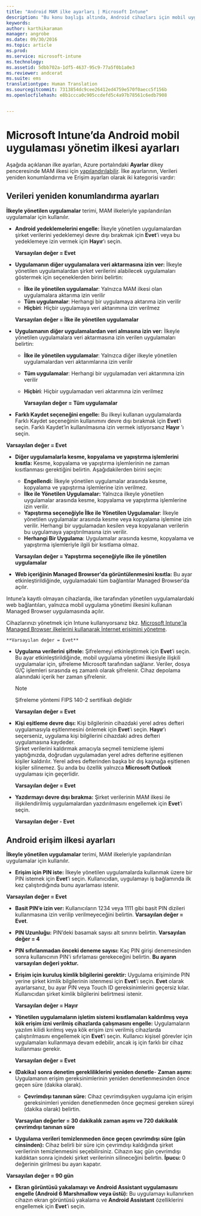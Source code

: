 ```yaml
---
title: "Android MAM ilke ayarları | Microsoft Intune"
description: "Bu konu başlığı altında, Android cihazları için mobil uygulama yönetimi ilkesi ayarları açıklanır."
keywords: 
author: karthikaraman
manager: angrobe
ms.date: 09/30/2016
ms.topic: article
ms.prod: 
ms.service: microsoft-intune
ms.technology: 
ms.assetid: 5dbb702a-1df5-4637-95c9-77a5f0b1a0e3
ms.reviewer: andcerat
ms.suite: ems
translationtype: Human Translation
ms.sourcegitcommit: 7313854dc9cee26412ed4759e570f0aecc5f156b
ms.openlocfilehash: e8b1ccca0c905ccdefd5c4a97b78561c6edb7908


---
```


# Microsoft Intune’da Android mobil uygulaması yönetim ilkesi ayarları
Aşağıda açıklanan ilke ayarları, Azure portalındaki **Ayarlar** dikey penceresinde MAM ilkesi için [yapılandırılabilir](create-and-deploy-mobile-app-management-policies-with-microsoft-intune.md).
İlke ayarlarının, Verileri yeniden konumlandırma ve Erişim ayarları olarak iki kategorisi vardır:

##  Verileri yeniden konumlandırma ayarları
**İlkeyle yönetilen uygulamalar** terimi, MAM ilkeleriyle yapılandırılan uygulamalar için kullanılır.
- **Android yedeklemelerini engelle:** İlkeyle yönetilen uygulamalardan şirket verilerini yedeklemeyi devre dışı bırakmak için **Evet**’i veya bu yedeklemeye izin vermek için **Hayır**’ı seçin.

  **Varsayılan değer = Evet**
- **Uygulamanın diğer uygulamalara veri aktarmasına izin ver:** İlkeyle yönetilen uygulamalardan şirket verilerini alabilecek uygulamaları göstermek için seçeneklerden birini belirtin:
  -   **İlke ile yönetilen uygulamalar**: Yalnızca MAM ilkesi olan uygulamalara aktarıma izin verilir
  -   **Tüm uygulamalar**: Herhangi bir uygulamaya aktarıma izin verilir
  -   **Hiçbiri**: Hiçbir uygulamaya veri aktarımına izin verilmez

  **Varsayılan değer = İlke ile yönetilen uygulamalar**
- **Uygulamanın diğer uygulamalardan veri almasına izin ver:** İlkeyle yönetilen uygulamalara veri aktarmasına izin verilen uygulamaları belirtin:
  -   **İlke ile yönetilen uygulamalar**: Yalnızca diğer ilkeyle yönetilen uygulamalardan veri aktarımlarına izin verilir
  -   **Tüm uygulamalar**: Herhangi bir uygulamadan veri aktarımına izin verilir
  -   **Hiçbiri**: Hiçbir uygulamadan veri aktarımına izin verilmez

      **Varsayılan değer = Tüm uygulamalar**

-   **Farklı Kaydet seçeneğini engelle:** Bu ilkeyi kullanan uygulamalarda Farklı Kaydet seçeneğinin kullanımını devre dışı bırakmak için **Evet**’i seçin. Farklı Kaydet’in kullanılmasına izin vermek istiyorsanız **Hayır** ’ı seçin.

  **Varsayılan değer = Evet**
- **Diğer uygulamalarla kesme, kopyalama ve yapıştırma işlemlerini kısıtla:** Kesme, kopyalama ve yapıştırma işlemlerinin ne zaman kısıtlanması gerektiğini belirtin. Aşağıdakilerden birini seçin:
  -   **Engellendi:** İlkeyle yönetilen uygulamalar arasında kesme, kopyalama ve yapıştırma işlemlerine izin verilmez.
  -   **İlke ile Yönetilen Uygulamalar:** Yalnızca ilkeyle yönetilen uygulamalar arasında kesme, kopyalama ve yapıştırma işlemlerine izin verilir.
  -   **Yapıştırma seçeneğiyle İlke ile Yönetilen Uygulamalar**: İlkeyle yönetilen uygulamalar arasında kesme veya kopyalama işlemine izin verilir. Herhangi bir uygulamadan kesilen veya kopyalanan verilerin bu uygulamaya yapıştırılmasına izin verilir.
  -   **Herhangi Bir Uygulama**: Uygulamalar arasında kesme, kopyalama ve yapıştırma işlemleriyle ilgili bir kısıtlama olmaz.

    **Varsayılan değer = Yapıştırma seçeneğiyle ilke ile yönetilen uygulamalar**
-   **Web içeriğinin Managed Browser'da görüntülenmesini kısıtla:** Bu ayar etkinleştirildiğinde, uygulamadaki tüm bağlantılar Managed Browser’da açılır.

  Intune’a kayıtlı olmayan cihazlarda, ilke tarafından yönetilen uygulamalardaki web bağlantıları, yalnızca mobil uygulama yönetimi ilkesini kullanan Managed Browser uygulamasında açılır.

  Cihazlarınızı yönetmek için Intune kullanıyorsanız bkz. [Microsoft Intune'la Managed Browser ilkelerini kullanarak İnternet erişimini yönetme](manage-internet-access-using-managed-browser-policies.md).

    **Varsayılan değer = Evet**
- **Uygulama verilerini şifrele:** Şifrelemeyi etkinleştirmek için **Evet**’i seçin. Bu ayar etkinleştirildiğinde, mobil uygulama yönetimi ilkesiyle ilişkili uygulamalar için, şifreleme Microsoft tarafından sağlanır. Veriler, dosya G/Ç işlemleri sırasında eş zamanlı olarak şifrelenir. Cihaz depolama alanındaki içerik her zaman şifrelenir.
  >[!NOTE]
  >Şifreleme yöntemi FIPS 140-2 sertifikalı değildir

  **Varsayılan değer = Evet**

- **Kişi eşitleme devre dışı:** Kişi bilgilerinin cihazdaki yerel adres defteri uygulamasıyla eşitlenmesini önlemek için **Evet**’i seçin. **Hayır**’ı seçerseniz, uygulama kişi bilgilerini cihazdaki adres defteri uygulamasına kaydeder.<br/>Şirket verilerini kaldırmak amacıyla seçmeli temizleme işlemi yaptığınızda, doğrudan uygulamadan yerel adres defterine eşitlenen kişiler kaldırılır. Yerel adres defterinden başka bir dış kaynağa eşitlenen kişiler silinemez. Şu anda bu özellik yalnızca **Microsoft Outlook** uygulaması için geçerlidir.

  **Varsayılan değer = Evet**
- **Yazdırmayı devre dışı bırakma:** Şirket verilerinin MAM ilkesi ile ilişkilendirilmiş uygulamalardan yazdırılmasını engellemek için **Evet**’i seçin.

  **Varsayılan değer - Evet**

##  Android erişim ilkesi ayarları
**İlkeyle yönetilen uygulamalar** terimi, MAM ilkeleriyle yapılandırılan uygulamalar için kullanılır.

- **Erişim için PIN iste:** İlkeyle yönetilen uygulamalarda kullanmak üzere bir PIN istemek için **Evet**’i seçin. Kullanıcıdan, uygulamayı iş bağlamında ilk kez çalıştırdığında bunu ayarlaması istenir.

 **Varsayılan değer = Evet**

 -  **Basit PIN’e izin ver:** Kullanıcıların 1234 veya 1111 gibi basit PIN dizileri kullanmasına izin verilip verilmeyeceğini belirtin. **Varsayılan değer = Evet**.
 - **PIN Uzunluğu:** PIN’deki basamak sayısı alt sınırını belirtin. **Varsayılan değer = 4**
 - **PIN sıfırlanmadan önceki deneme sayısı:** Kaç PIN girişi denemesinden sonra kullanıcının PIN'i sıfırlaması gerekeceğini belirtin. **Bu ayarın varsayılan değeri yoktur.**
- **Erişim için kuruluş kimlik bilgilerini gerektir:** Uygulama erişiminde PIN yerine şirket kimlik bilgilerinin istenmesi için **Evet**’i seçin.  **Evet** olarak ayarlarsanız, bu ayar PIN veya Touch ID gereksinimlerini geçersiz kılar.  Kullanıcıdan şirket kimlik bilgilerini belirtmesi istenir.

  **Varsayılan değer = Hayır**
- **Yönetilen uygulamaların işletim sistemi kısıtlamaları kaldırılmış veya kök erişim izni verilmiş cihazlarda çalışmasını engelle:** Uygulamaların yazılım kilidi kırılmış veya kök erişim izni verilmiş cihazlarda çalıştırılmasını engellemek için **Evet**’i seçin. Kullanıcı kişisel görevler için uygulamaları kullanmaya devam edebilir, ancak iş için farklı bir cihaz kullanması gerekir.

  **Varsayılan değer = Evet**
- **(Dakika) sonra denetim gerekliliklerini yeniden denetle**-   **Zaman aşımı:** Uygulamanın erişim gereksinimlerinin yeniden denetlenmesinden önce geçen süre (dakika olarak).
  -   **Çevrimdışı tanınan süre:** Cihaz çevrimdışıyken uygulama için erişim gereksinimleri yeniden denetlenmeden önce geçmesi gereken süreyi (dakika olarak) belirtin.

    **Varsayılan değerler = 30 dakikalık zaman aşımı ve 720 dakikalık çevrimdışı tanınan süre**

-   **Uygulama verileri temizlenmeden önce geçen çevrimdışı süre (gün cinsinden):** Cihaz belirli bir süre için çevrimdışı kaldığında şirket verilerinin temizlenmesini seçebilirsiniz.  Cihazın kaç gün çevrimdışı kaldıktan sonra içindeki şirket verilerinin silineceğini belirtin. **İpucu:** 0 değerinin girilmesi bu ayarı kapatır.

  **Varsayılan değer = 90 gün**
- **Ekran görüntüsü yakalamayı ve Android Assistant uygulamasını engelle (Android 6 Marshmallow veya üstü):** Bu uygulamayı kullanırken cihazın ekran görüntüsü yakalama ve **Android Assistant** özelliklerini engellemek için **Evet**’i seçin.



<!--HONumber=Oct16_HO2-->


